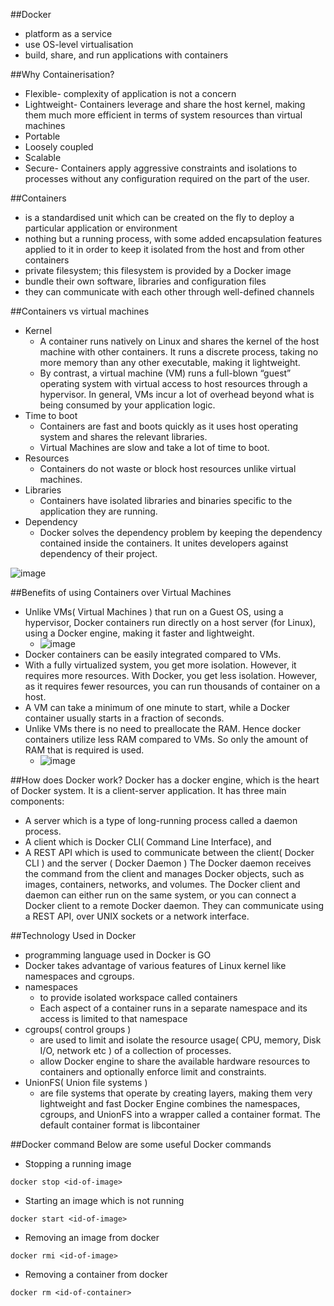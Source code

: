 ##Docker
- platform as a service
- use OS-level virtualisation
- build, share, and run applications with containers


##Why Containerisation?
- Flexible- complexity of application is not a concern
- Lightweight- Containers leverage and share the host kernel, making them much more efficient in terms of system resources than virtual machines
- Portable
- Loosely coupled
- Scalable
- Secure- Containers apply aggressive constraints and isolations to processes without any configuration required on the part of the user.

##Containers
- is a standardised unit which can be created on the fly to deploy a particular application or environment
- nothing but a running process, with some added encapsulation features applied to it in order to keep it isolated from the host and from other containers
- private filesystem; this filesystem is provided by a Docker image
- bundle their own software, libraries and configuration files
- they can communicate with each other through well-defined channels

##Containers vs virtual machines
- Kernel
    - A container runs natively on Linux and shares the kernel of the host machine with other containers. It runs a discrete process, taking no more memory than any other executable, making it lightweight.
    - By contrast, a virtual machine (VM) runs a full-blown “guest” operating system with virtual access to host resources through a hypervisor. In general, VMs incur a lot of overhead beyond what is being consumed by your application logic.
- Time to boot
    - Containers are fast and boots quickly as it uses host operating system and shares the relevant libraries.
    - Virtual Machines are slow and take a lot of time to boot.
- Resources
    - Containers do not waste or block host resources unlike virtual machines.
- Libraries
    - Containers have isolated libraries and binaries specific to the application they are running.
- Dependency
    - Docker solves the dependency problem by keeping the dependency contained inside the containers. It unites developers against dependency of their project.

![image](https://user-images.githubusercontent.com/15718435/151669113-56d7bcbf-d533-4701-9ba0-5522e3cde4f9.png)

##Benefits of using Containers over Virtual Machines
- Unlike VMs( Virtual Machines ) that run on a Guest OS, using a hypervisor, Docker containers run directly on a host server (for Linux), using a Docker engine, making it faster and lightweight.
    - ![image](https://user-images.githubusercontent.com/15718435/151669127-05caf40b-15e6-4502-8af7-576c65f63a20.png)
- Docker containers can be easily integrated compared to VMs.
- With a fully virtualized system, you get more isolation. However, it requires more resources. With Docker, you get less isolation. However, as it requires fewer resources, you can run thousands of container on a host.
- A VM can take a minimum of one minute to start, while a Docker container usually starts in a fraction of seconds.
- Unlike VMs there is no need to preallocate the RAM. Hence docker containers utilize less RAM compared to VMs. So only the amount of RAM that is required is used.
    - ![image](https://user-images.githubusercontent.com/15718435/151669134-105c1185-403c-4d16-a059-af579f68fa5f.png)


##How does Docker work?
Docker has a docker engine, which is the heart of Docker system. It is a client-server application. It has three main components:
- A server which is a type of long-running process called a daemon process.
- A client which is Docker CLI( Command Line Interface), and
- A REST API which is used to communicate between the client( Docker CLI ) and the server ( Docker Daemon )
The Docker daemon receives the command from the client and manages Docker objects, such as images, containers, networks, and volumes. The Docker client and daemon can either run on the same system, or you can connect a Docker client to a remote Docker daemon. They can communicate using a REST API, over UNIX sockets or a network interface.

##Technology Used in Docker
- programming language used in Docker is GO
- Docker takes advantage of various features of Linux kernel like namespaces and cgroups.
- namespaces
    - to provide isolated workspace called containers
    - Each aspect of a container runs in a separate namespace and its access is limited to that namespace
- cgroups( control groups )
    - are used to limit and isolate the resource usage( CPU, memory, Disk I/O, network etc ) of a collection of processes.
    - allow Docker engine to share the available hardware resources to containers and optionally enforce limit and constraints.
- UnionFS( Union file systems )
    - are file systems that operate by creating layers, making them very lightweight and fast
Docker Engine combines the namespaces, cgroups, and UnionFS into a wrapper called a container format. The default container format is libcontainer

##Docker command
Below are some useful Docker commands
- Stopping a running image
```
docker stop <id-of-image>
```
- Starting an image which is not running
```
docker start <id-of-image>
```
- Removing an image from docker
```
docker rmi <id-of-image>
```
- Removing a container from docker
```
docker rm <id-of-container>
```
